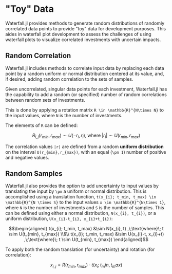 # "Toy" Data
Waterfall.jl provides methods to generate random distributions of randomly correlated data points to provide "toy" data for development purposes.
This aides in waterfall plot development to assess the challenges of using waterfall plots to visualize correlated investments with uncertain impacts.

## Random Correlation
Waterfall.jl includes methods to correlate input data by replacing each data point by a random uniform or normal distribution centered at its value, and, if desired, adding random correlation to the sets of samples.

Given uncorrelated, singular data points for each investment, Waterfall.jl has the capability to add a random (or specified) number of random correlations between random sets of investments.

This is done by applying a rotation matrix ``R \in \mathbb{R}^{N\times N}`` to the input values, where ``N`` is the number of investments.

The elements of ``R`` can be defined:

```math
R_{i,j}(r_{min}, r_{max}) \sim U(-r_i,r_i)
,\;\text{where}\;
    |r_i| \sim U(r_{min},r_{max})
```

The correlation values ``|r|`` are defined from a random **uniform distribution** on the interval ``U(r_{min},r_{max})``, with an equal (``\pm 1``) number of positive and negative values.

## Random Samples
Waterfall.jl also provides the option to add uncertainty to input values by translating the input by ``\pm`` a uniform or normal distribution.
This is accomplished using a translation function, ``t(x_{i}; t_min, t_max) \in \mathbb{R}^{N \times S}`` to the input values ``x \in \mathbb{R}^{N\times 1}``, where ``N`` is the number of investments and ``S`` is the number of samples.
This can be defined using either a normal distribution, ``N(x_{i}, t_{i})``, or a uniform distribution, ``U(x_{i}-t_{i}, x_{i}+t_{i})``:

```math
\begin{aligned}
t(x_{i}; t_min, t_max) &\sim N(x_{i}, t)
,\;\text{where}\;
    t \sim U(t_{min}, t_{max})
\\&\\
t(x_{i}; t_min, t_max) &\sim U(x_{i}-t, x_{i}+t)
,\;\text{where}\;
    t \sim U(t_{min}, t_{max})
\end{aligned}
```

To apply both the random translation (for uncertainty) and rotation (for correlation):

```math
x_{i,j} = R(r_{min}, r_{max}) \cdot t(x_{i}; t_min, t_max)
```